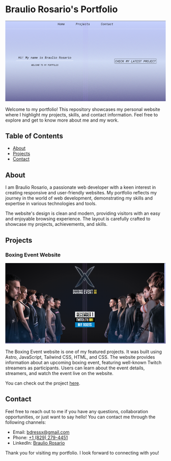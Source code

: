 # Braulio Rosario's Portfolio

![Portfolio Screenshot](public/pScreenshot.png)

Welcome to my portfolio! This repository showcases my personal website where I highlight my projects, skills, and contact information. Feel free to explore and get to know more about me and my work.

## Table of Contents

- [About](#about)
- [Projects](#projects)
- [Contact](#contact)

## About

I am Braulio Rosario, a passionate web developer with a keen interest in creating responsive and user-friendly websites. My portfolio reflects my journey in the world of web development, demonstrating my skills and expertise in various technologies and tools.

The website's design is clean and modern, providing visitors with an easy and enjoyable browsing experience. The layout is carefully crafted to showcase my projects, achievements, and skills.

## Projects

### Boxing Event Website

![Boxing Event](public/bScreenshot.png)

The Boxing Event website is one of my featured projects. It was built using Astro, JavaScript, Tailwind CSS, HTML, and CSS. The website provides information about an upcoming boxing event, featuring well-known Twitch streamers as participants. Users can learn about the event details, streamers, and watch the event live on the website.

You can check out the project [here](https://boxingevent.netlify.app/).

## Contact

Feel free to reach out to me if you have any questions, collaboration opportunities, or just want to say hello! You can contact me through the following channels:

- Email: [bdressx@gmail.com](mailto:bdressx@gmail.com)
- Phone: [+1 (829) 279-4451](tel:+18292794451)
- LinkedIn: [Braulio Rosario](https://www.linkedin.com/in/braulio-rosario-rodriguez-815101218/)

Thank you for visiting my portfolio. I look forward to connecting with you!